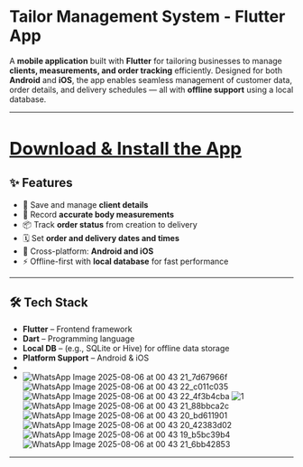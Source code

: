 # Tailor Management System - Flutter App

A **mobile application** built with **Flutter** for tailoring businesses to manage **clients, measurements, and order tracking** efficiently. Designed for both **Android** and **iOS**, the app enables seamless management of customer data, order details, and delivery schedules — all with **offline support** using a local database.

---

<a href="https://1024terabox.com/s/13F2iTIGj8zgx_LerVqhhuA"><h2>Download & Install the App</h2></a>
---

## ✨ Features

- 🧵 Save and manage **client details**
- 📏 Record **accurate body measurements**
- 📦 Track **order status** from creation to delivery
- 🗓️ Set **order and delivery dates and times**
- 📱 Cross-platform: **Android and iOS**
- ⚡ Offline-first with **local database** for fast performance

---

## 🛠️ Tech Stack

- **Flutter** – Frontend framework
- **Dart** – Programming language
- **Local DB** – (e.g., SQLite or Hive) for offline data storage
- **Platform Support** – Android & iOS
-
- ![WhatsApp Image 2025-08-06 at 00 43 21_7d67966f](https://github.com/user-attachments/assets/10c6a3d1-e2f0-4de0-956e-54f4e9a1ee6a)
![WhatsApp Image 2025-08-06 at 00 43 22_c011c035](https://github.com/user-attachments/assets/5316f1e4-b5be-45c8-8999-5fb050c9be48)
![WhatsApp Image 2025-08-06 at 00 43 22_4f3b4cba](https://github.com/user-attachments/assets/f1c84398-8119-4436-9760-dbfe37cc730e)
![1](https://github.com/user-attachments/assets/b72e6cec-cb8c-4cc5-880f-1c6d9b21cbfe)
![WhatsApp Image 2025-08-06 at 00 43 21_88bbca2c](https://github.com/user-attachments/assets/4bc70ade-b5ae-4a1e-b54b-6c5f7e37d8cb)
![WhatsApp Image 2025-08-06 at 00 43 20_bd611901](https://github.com/user-attachments/assets/31052206-77f6-4fb9-8d9c-a71f1f6d17b3)
![WhatsApp Image 2025-08-06 at 00 43 20_42383d02](https://github.com/user-attachments/assets/8d879263-5d3a-494d-b903-ac9becb66cf5)
![WhatsApp Image 2025-08-06 at 00 43 19_b5bc39b4](https://github.com/user-attachments/assets/df280add-7f5a-4051-83fe-4e741514f872)
![WhatsApp Image 2025-08-06 at 00 43 21_6bb42853](https://github.com/user-attachments/assets/86c36e56-5b6a-4e83-a17c-71ece6dcc135)


---

